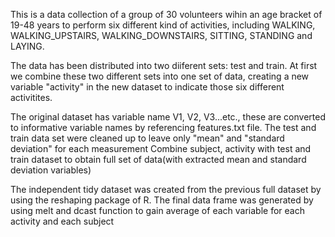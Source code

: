 This is a data collection of a group of 30 volunteers wihin an age bracket of 19-48 years to perform six different kind of 
activities, including WALKING, WALKING_UPSTAIRS, WALKING_DOWNSTAIRS, SITTING, STANDING and LAYING.

The data has been distributed into two diiferent sets: test and train.
At first we combine these two different sets into one set of data, creating a new variable "activity" in the new dataset 
to indicate those six different activitites.

The original dataset has variable name V1, V2, V3...etc., these are converted to informative variable names
by referencing features.txt file.
The test and train data set were cleaned up to leave only "mean" and "standard deviation" for each measurement
Combine subject, activity with test and train dataset to obtain full set of data(with extracted mean and standard
deviation variables)

The independent tidy dataset was created from the previous full dataset by using the reshaping package of R.
The final data frame was generated by using melt and dcast function to gain average of each variable for each activity and each subject 